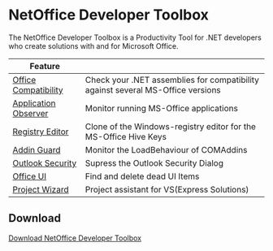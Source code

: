 # NetOffice Developer Toolbox

The NetOffice Developer Toolbox is a Productivity Tool for .NET developers who
create solutions with and for Microsoft Office.


| Feature                    | |
|----------------------------|---------------------------------------------------------------------------------|
| [Office Compatibility][1]  | Check your .NET assemblies for compatibility against several MS-Office versions |
| [Application Observer][2]  | Monitor running MS-Office applications                                          |
| [Registry Editor][3]       | Clone of the Windows-registry editor for the MS-Office Hive Keys                |
| [Addin Guard][4]           | Monitor the LoadBehaviour of COMAddins                                          |
| [Outlook Security][5]      | Supress the Outlook Security Dialog                                             |
| [Office UI][6]             | Find and delete dead UI Items                                                   |
| [Project Wizard][7]        | Project assistant for VS(Express Solutions)                                     |


## Download

[Download NetOffice Developer Toolbox][toolbox_releases]

[1]: office_compatiblity.md
[2]: app_observer.md
[3]: registry_editor.md
[4]: addin_guard.md
[5]: outlook_security.md
[6]: office_ui.md
[7]: project_wizard.md
[toolbox_releases]: https://github.com/NetOfficeFw/NetOfficeToolbox/releases
